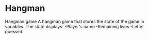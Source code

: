 # Hangman
Hangman game
A hangman game that stores the state of the game in variables.
The state displays:
-Player's name
-Remaining lives
-Letter guessed

